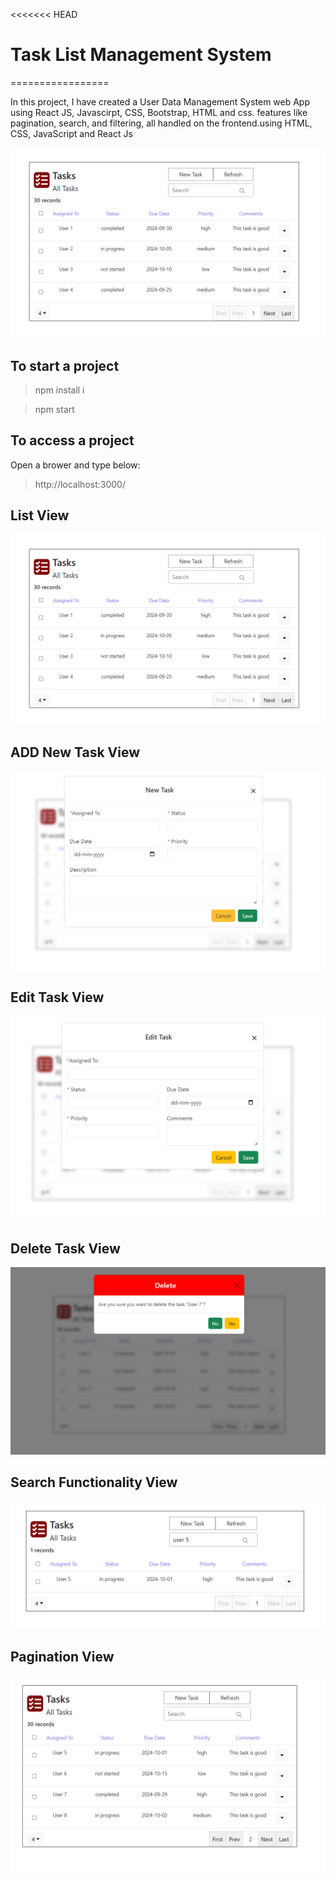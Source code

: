<<<<<<< HEAD

# Task List Management System

=================

In this project, I have created a User Data Management System web App using React JS, Javascirpt, CSS, Bootstrap, HTML and css.
features like pagination, search, and filtering, all handled on the frontend.using HTML, CSS, JavaScript and React Js

![](https://github.com/Nikitadhonnar16/to-do/blob/main/imgs/TaskList.png)

## To start a project

> npm install i

> npm start

## To access a project

Open a brower and type below:

> http://localhost:3000/

## List View

![](https://github.com/Nikitadhonnar16/to-do/blob/main/imgs/TaskList.png)

## ADD New Task View

![](https://github.com/Nikitadhonnar16/to-do/blob/main/imgs/NewTask.png)

## Edit Task View

![](https://github.com/Nikitadhonnar16/to-do/blob/main/imgs/EditTask.png)

## Delete Task View

![](https://github.com/Nikitadhonnar16/to-do/blob/main/imgs/DeleteTask.png)

## Search Functionality View

![](https://github.com/Nikitadhonnar16/to-do/blob/main/imgs/Search.png)

## Pagination View

![](https://github.com/Nikitadhonnar16/to-do/blob/main/imgs/Pagination.png)
